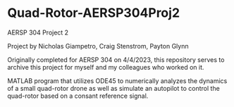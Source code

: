 # Quad-Rotor-AERSP304Proj2

AERSP 304 Project 2

Project by Nicholas Giampetro, Craig Stenstrom, Payton Glynn

Originally completed for AERSP 304 on 4/4/2023, this repository serves to archive this project for myself and my colleagues who worked on it.

MATLAB program that utilizes ODE45 to numerically analyzes the dynamics of a small quad-rotor drone as well as simulate an autopilot to control the quad-rotor based on a consant reference signal.
